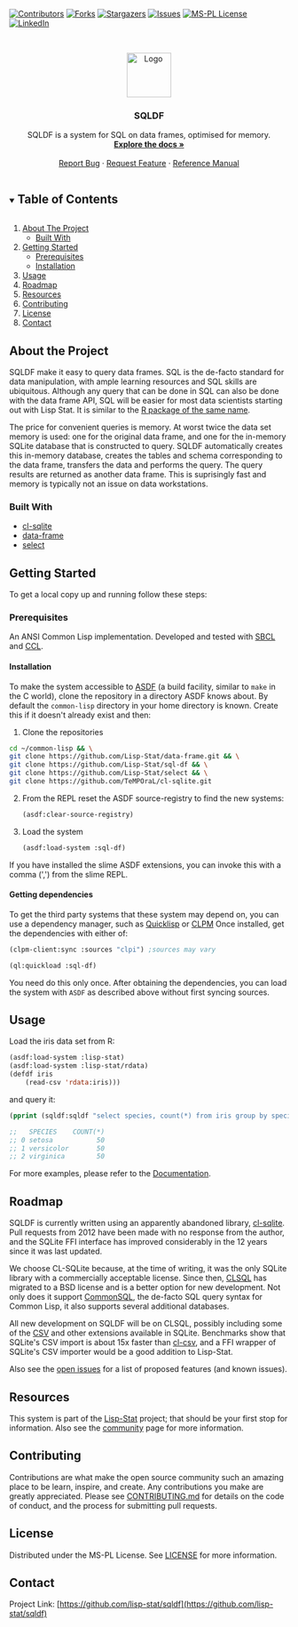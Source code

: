 
<!-- PROJECT SHIELDS -->

[![Contributors][contributors-shield]][contributors-url]
[![Forks][forks-shield]][forks-url]
[![Stargazers][stars-shield]][stars-url]
[![Issues][issues-shield]][issues-url]
[![MS-PL License][license-shield]][license-url]
[![LinkedIn][linkedin-shield]][linkedin-url]



<!-- PROJECT LOGO -->
<br />
<p align="center">
  <a href="https://github.com/lisp-stat/sqldf">
    <img src="https://lisp-stat.dev/images/stats-image.svg" alt="Logo" width="80" height="80">
  </a>

<h3 align="center">SQLDF</h3>

<p align="center">SQLDF is a system for SQL on data frames, optimised for memory.
	<br />
    <a href="https://lisp-stat.dev/docs/subsets/#sql"><strong>Explore the docs »</strong></a>
    <br />
    <br />
    <a href="https://github.com/lisp-stat/sqldf/issues">Report Bug</a>
    ·
    <a href="https://github.com/lisp-stat/sqldf/issues">Request Feature</a>
    ·
    <a href="https://lisp-stat.github.io/sqldf/">Reference Manual</a>
  </p>
</p>



<!-- TABLE OF CONTENTS -->
<details open="open">
  <summary><h2 style="display: inline-block">Table of Contents</h2></summary>
  <ol>
    <li>
      <a href="#about-the-project">About The Project</a>
      <ul>
        <li><a href="#built-with">Built With</a></li>
      </ul>
    </li>
    <li>
      <a href="#getting-started">Getting Started</a>
      <ul>
        <li><a href="#prerequisites">Prerequisites</a></li>
        <li><a href="#installation">Installation</a></li>
      </ul>
    </li>
    <li><a href="#usage">Usage</a></li>
    <li><a href="#roadmap">Roadmap</a></li>
	<li><a href="#resources">Resources</a></li>
    <li><a href="#contributing">Contributing</a></li>
    <li><a href="#license">License</a></li>
    <li><a href="#contact">Contact</a></li>
  </ol>
</details>



<!-- ABOUT THE PROJECT -->
## About the Project

SQLDF make it easy to query data frames. SQL is the de-facto standard
for data manipulation, with ample learning resources and SQL skills
are ubiquitous.  Although any query that can be done in SQL can also
be done with the data frame API, SQL will be easier for most data
scientists starting out with Lisp Stat.  It is similar to the [R
package of the same
name](https://cran.r-project.org/web/packages/sqldf/index.html).

The price for convenient queries is memory. At worst twice the data
set memory is used: one for the original data frame, and one for the
in-memory SQLite database that is constructed to query.  SQLDF
automatically creates this in-memory database, creates the tables and
schema corresponding to the data frame, transfers the data and
performs the query. The query results are returned as another data
frame. This is suprisingly fast and memory is typically not an issue
on data workstations.


### Built With

* [cl-sqlite](https://github.com/TeMPOraL/cl-sqlite)
* [data-frame](https://github.com/Lisp-Stat/data-frame)
* [select](https://github.com/lisp-stat/select)

<!-- GETTING STARTED -->
## Getting Started

To get a local copy up and running follow these steps:

### Prerequisites

An ANSI Common Lisp implementation. Developed and tested with
[SBCL](https://www.sbcl.org/) and
[CCL](https://github.com/Clozure/ccl).

#### Installation

To make the system accessible to [ASDF](https://common-lisp.net/project/asdf/) (a build facility, similar to `make` in the C world), clone the repository in a directory ASDF knows about.  By default the `common-lisp` directory in your home directory is known. Create this if it doesn't already exist and then:

1. Clone the repositories
```sh
cd ~/common-lisp && \
git clone https://github.com/Lisp-Stat/data-frame.git && \
git clone https://github.com/Lisp-Stat/sql-df && \
git clone https://github.com/Lisp-Stat/select && \
git clone https://github.com/TeMPOraL/cl-sqlite.git
```

2. From the REPL reset the ASDF source-registry to find the new systems:
   ```lisp
   (asdf:clear-source-registry)
   ```
3. Load the system
   ```lisp
   (asdf:load-system :sql-df)
   ```

If you have installed the slime ASDF extensions, you can invoke this
with a comma (',') from the slime REPL.

#### Getting dependencies

To get the third party systems that these system may depend on, you can use a dependency manager, such as [Quicklisp](https://www.quicklisp.org/beta/) or [CLPM](https://www.clpm.dev/) Once installed, get the dependencies with either of:

```lisp
(clpm-client:sync :sources "clpi") ;sources may vary
```

```lisp
(ql:quickload :sql-df)
```

You need do this only once. After obtaining the dependencies, you can
load the system with `ASDF` as described above without first syncing
sources.


<!-- USAGE EXAMPLES -->
## Usage

Load the iris data set from R:

```lisp
(asdf:load-system :lisp-stat)
(asdf:load-system :lisp-stat/rdata)
(defdf iris
    (read-csv 'rdata:iris)))
```

and query it:

```lisp
(pprint (sqldf:sqldf "select species, count(*) from iris group by species"))

;;   SPECIES    COUNT(*)
;; 0 setosa           50
;; 1 versicolor       50
;; 2 virginica        50
```

For more examples, please refer to the [Documentation](https://lisp-stat.dev/docs/tasks/sql).


<!-- ROADMAP -->
## Roadmap

SQLDF is currently written using an apparently abandoned library,
[cl-sqlite](https://github.com/TeMPOraL/cl-sqlite).  Pull requests
from 2012 have been made with no response from the author, and the
SQLite FFI interface has improved considerably in the 12 years since
it was last updated.

We choose CL-SQLite because, at the time of writing, it was the only
SQLite library with a commercially acceptable license. Since then,
[CLSQL](https://www.cliki.net/CLSQL) has migrated to a BSD license and
is a better option for new development. Not only does it support
[CommonSQL](http://www.lispworks.com/documentation/sql-tutorial/), the
de-facto SQL query syntax for Common Lisp, it also supports several
additional databases.

All new development on SQLDF will be on CLSQL, possibly including some
of the [CSV](https://www.sqlite.org/csv.html) and other extensions
available in SQLite.  Benchmarks show that SQLite's CSV import is
about 15x faster than
[cl-csv](https://github.com/AccelerationNet/cl-csv), and a FFI
wrapper of SQLite's CSV importer would be a good addition to
Lisp-Stat.

Also see the [open issues](https://github.com/lisp-stat/sqldf/issues) for a list of proposed features (and known issues).

## Resources

This system is part of the [Lisp-Stat](https://lisp-stat.dev/) project; that should be your first stop for information. Also see the <!-- [resources](https://lisp-stat.dev/resources) and -->
[community](https://lisp-stat.dev/community) page for more
information.

<!-- CONTRIBUTING -->
## Contributing

Contributions are what make the open source community such an amazing place to be learn, inspire, and create. Any contributions you make are greatly appreciated.  Please see [CONTRIBUTING.md](CONTRIBUTING.md) for details on the code of conduct, and the process for submitting pull requests.

<!-- LICENSE -->
## License

Distributed under the MS-PL License. See [LICENSE](LICENSE) for more information.



<!-- CONTACT -->
## Contact

Project Link: [https://github.com/lisp-stat/sqldf](https://github.com/lisp-stat/sqldf)



<!-- MARKDOWN LINKS & IMAGES -->
<!-- https://www.markdownguide.org/basic-syntax/#reference-style-links -->
[contributors-shield]: https://img.shields.io/github/contributors/lisp-stat/sqldf.svg?style=for-the-badge
[contributors-url]: https://github.com/lisp-stat/sqldf/graphs/contributors
[forks-shield]: https://img.shields.io/github/forks/lisp-stat/sqldf.svg?style=for-the-badge
[forks-url]: https://github.com/lisp-stat/sqldf/network/members
[stars-shield]: https://img.shields.io/github/stars/lisp-stat/sqldf.svg?style=for-the-badge
[stars-url]: https://github.com/lisp-stat/sqldf/stargazers
[issues-shield]: https://img.shields.io/github/issues/lisp-stat/sqldf.svg?style=for-the-badge
[issues-url]: https://github.com/lisp-stat/sqldf/issues
[license-shield]: https://img.shields.io/github/license/lisp-stat/sqldf.svg?style=for-the-badge
[license-url]: https://github.com/lisp-stat/sqldf/blob/master/LICENSE
[linkedin-shield]: https://img.shields.io/badge/-LinkedIn-black.svg?style=for-the-badge&logo=linkedin&colorB=555
[linkedin-url]: https://www.linkedin.com/company/symbolics/


